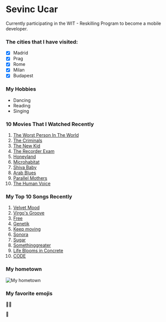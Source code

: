 # Sevinc Ucar

Currently participating in the WIT - Reskilling Program to become a mobile developer.

### The cities that I have visited:

- [x] Madrid
- [x] Prag
- [x] Rome
- [x] Milan
- [x] Budapest

### My Hobbies

- Dancing
- Reading
- Singing

### 10 Movies That I Watched Recently

1. [The Worst Person In The World]()
2. [The Criminals]()
3. [The New Kid]()
4. [The Recorder Exam]()
5. [Honeyland]()
6. [Microhabitat]()
7. [Shiva Baby]()
8. [Arab Blues]()
9. [Parallel Mothers]()
10. [The Human Voice]()

### My Top 10 Songs Recently

1. [Velvet Mood](https://open.spotify.com/track/7rpqAHy7hEwRlc0WwmXvmp?si=3f02a399d3764ced)
2. [Virgo's Groove](https://open.spotify.com/track/0Fl4eWzVaMUOdXcOrj6F1q?si=736430a80ae741ca)
3. [Free](https://open.spotify.com/track/7H7SHw3YWXhb4zYqyoPNa1?si=1eeef4adb9a148f3)
4. [Genetik](https://open.spotify.com/track/037PitmnPA8BaOPQPiuqgn?si=a6cf05e2df934ee0)
5. [Keep moving](https://open.spotify.com/track/6mfQHV1tPWUpme1qi9vYpI?si=4d986100941f4f95)
6. [Sonora](https://open.spotify.com/track/5mpUIbe5yIx0AnnmVv5GLt?si=f8b7b7ddadbb4580)
7. [Sugar](https://open.spotify.com/track/2joEpsXflccZD0ZwKEdz5m?si=9aaba91e93254f8d)
8. [Somethinggreater](https://open.spotify.com/track/1Uxti0PEEdieT526B8dAxZ?si=450ab740182c4511)
9. [Life Blooms in Concrete](https://open.spotify.com/track/427smBLQ469Y86kii8XUGK?si=51039c684ce94c5e)
10. [CODE](https://open.spotify.com/track/0ykQscPscfZzjQkRqRettF?si=87714d2c1d604cdc)

### My hometown

![My hometown](https://upload.wikimedia.org/wikipedia/commons/7/78/Anamurvonosten.JPG)

### My favorite emojis

:dancing_women:

:hugs:
